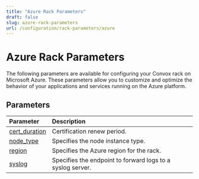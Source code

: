 ```yaml
---
title: "Azure Rack Parameters"
draft: false
slug: azure-rack-parameters
url: /configuration/rack-parameters/azure
---
```

# Azure Rack Parameters

The following parameters are available for configuring your Convox rack on Microsoft Azure. These parameters allow you to customize and optimize the behavior of your applications and services running on the Azure platform.

## Parameters

| Parameter                            | Description                                                              |
|:-------------------------------------|:-------------------------------------------------------------------------|
| [cert_duration](/configuration/rack-parameters/azure/cert_duration)         | Certification renew period.                                               |
| [node_type](/configuration/rack-parameters/azure/node_type)                 | Specifies the node instance type.                                         |
| [region](/configuration/rack-parameters/azure/region)                       | Specifies the Azure region for the rack.                                  |
| [syslog](/configuration/rack-parameters/azure/syslog)                       | Specifies the endpoint to forward logs to a syslog server.                |
